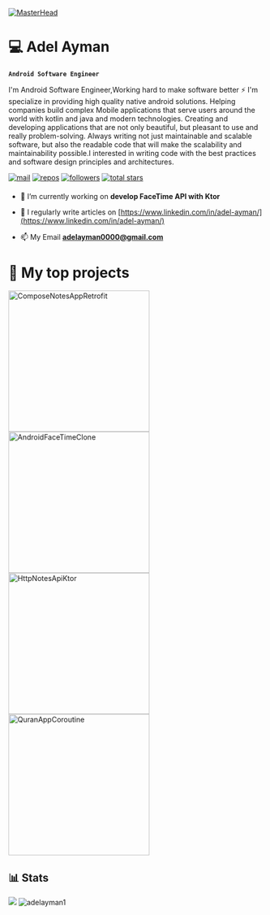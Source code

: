 
[![MasterHead](https://1.bp.blogspot.com/-7A4WynwLsMw/XbBpCXG8fHI/AAAAAAAAMt4/uOa1bpLskYgrwGbllhSu2SDj_Mig8SXJQCLcBGAsYHQ/s1600/2000_600px.gif)](https://github.com/adelayman1)
# :computer: Adel Ayman

**`Android Software Engineer`**

I'm Android Software Engineer,Working hard to make software better ⚡ I'm specialize in providing high quality native android solutions. Helping companies build complex Mobile applications that serve users around the world with kotlin and java and modern technologies. Creating and developing applications that are not only beautiful, but pleasant to use and really problem-solving. Always writing not just maintainable and scalable software, but also the readable code that will make the scalability and maintainability possible.I interested in writing code with the best practices and software design principles and architectures.

<p align="left">
      <a href="mailto:adelayman0000@gmail.com">
         <img alt="mail" title="message me" src="https://custom-icon-badges.demolab.com/badge/-adelayman0000@gmail.com-red?style=for-the-badge&logo=mention&logoColor=white"/></a> 
      <a href="https://github.com/adelayman1?tab=repositories">
         <img alt="repos" title="All repos" src="https://custom-icon-badges.demolab.com/badge/-My%20Repos-yellow?style=for-the-badge&logoColor=white&logo=repo"/></a> 
      <a href="https://github.com/adelayman1?tab=followers">
         <img alt="followers" title="Follow me on Github" src="https://custom-icon-badges.demolab.com/github/followers/adelayman1?color=236ad3&labelColor=1155ba&style=for-the-badge&logo=person-add&label=Follow&logoColor=white"/></a>
      <a href="https://github.com/adelayman1?tab=repositories&sort=stargazers">
         <img alt="total stars" title="Total stars on GitHub" src="https://custom-icon-badges.demolab.com/github/stars/adelayman1?color=55960c&style=for-the-badge&labelColor=488207&logo=star"/></a>
   </p>
<h4 align="left"></h4>

- 🔭 I’m currently working on **develop FaceTime API with Ktor**

- 📝 I regularly write articles on [https://www.linkedin.com/in/adel-ayman/](https://www.linkedin.com/in/adel-ayman/)

- 📫 My Email **adelayman0000@gmail.com**

# :file_folder: My top projects

<p align="left">
    <a href="https://github.com/adelayman1/ComposeNotesAppRetrofit"><img width="278" src="https://denvercoder1-github-readme-stats.vercel.app/api/pin/?username=adelayman1&repo=ComposeNotesAppRetrofit&theme=react&bg_color=073042&title_color=3cdb85&hide_border=true&icon_color=F8D866&show_icons=true" alt="ComposeNotesAppRetrofit"></a>
    <a href="https://github.com/adelayman1/AndroidFaceTimeClone"><img width="278" src="https://denvercoder1-github-readme-stats.vercel.app/api/pin/?username=adelayman1&repo=AndroidFaceTimeClone&theme=react&bg_color=073042&title_color=3cdb85&hide_border=true&icon_color=F8D866&show_icons=true" alt="AndroidFaceTimeClone"></a> 
    <a href="https://github.com/adelayman1/HttpNotesApiKtor"><img width="278" src="https://denvercoder1-github-readme-stats.vercel.app/api/pin/?username=adelayman1&repo=HttpNotesApiKtor&theme=react&bg_color=073042&title_color=3cdb85&hide_border=true&icon_color=F8D866&show_icons=true" alt="HttpNotesApiKtor"></a> 
    <a href="https://github.com/adelayman1/QuranAppCoroutine"><img width="278" src="https://denvercoder1-github-readme-stats.vercel.app/api/pin/?username=adelayman1&repo=QuranAppCoroutine&theme=react&bg_color=073042&title_color=3cdb85&hide_border=true&icon_color=F8D866&show_icons=true" alt="QuranAppCoroutine"></a>
    
  </p>
  
## 📊 Stats

<p align="left" alt="adelayman1">
<img src="https://github-readme-stats.vercel.app/api?username=adelayman1&show_icons=true&theme=tokyonight" /> 
<img src="https://github-readme-streak-stats.herokuapp.com/?user=adelayman1&theme=tokyonight&hide_border=false" alt="adelayman1" />
</p>

